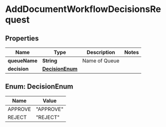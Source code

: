 

# AddDocumentWorkflowDecisionsRequest


## Properties

| Name | Type | Description | Notes |
|------------ | ------------- | ------------- | -------------|
|**queueName** | **String** | Name of Queue |  |
|**decision** | [**DecisionEnum**](#DecisionEnum) |  |  |



## Enum: DecisionEnum

| Name | Value |
|---- | -----|
| APPROVE | &quot;APPROVE&quot; |
| REJECT | &quot;REJECT&quot; |



